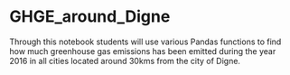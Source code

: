# GHGE_around_Digne

Through this notebook students will use various Pandas functions to find how much greenhouse gas emissions has been emitted during the year 2016 in all cities located around 30kms from the city of Digne.
